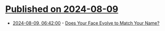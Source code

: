 # [Published on 2024-08-09](index.md)

* [2024-08-09, 06:42:00](https://soylentnews.org/article.pl?sid=24/08/07/175250&from=rss) - [Does Your Face Evolve to Match Your Name?](https://soylentnews.org/article.pl?sid=24/08/07/175250&from=rss)
